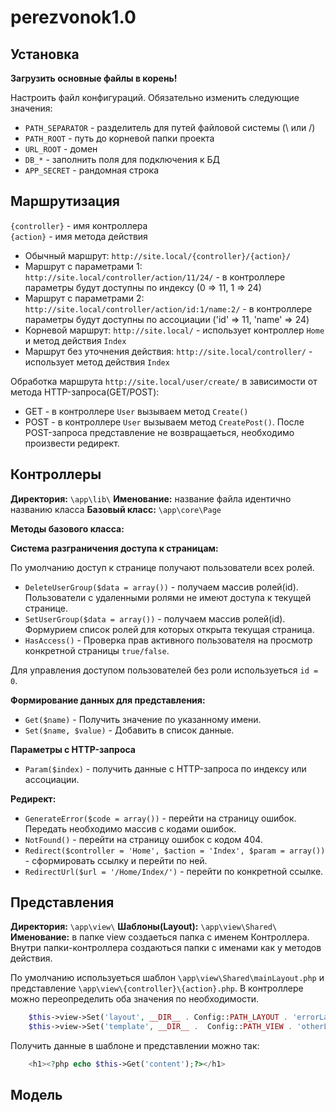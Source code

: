 # perezvonok1.0

## Установка

**Загрузить основные файлы в корень!**

Настроить файл конфигураций. Обязательно изменить следующие значения:

- `PATH_SEPARATOR` - разделитель для путей файловой системы (\ или /) 
- `PATH_ROOT` - путь до корневой папки проекта
- `URL_ROOT` - домен
- `DB_*` - заполнить поля для подключения к БД
- `APP_SECRET` - рандомная строка 

## Маршрутизация

`{controller}` - имя контроллера  
`{action}` - имя метода действия 

- Обычный маршрут: `http://site.local/{controller}/{action}/`
- Маршрут с параметрами 1: `http://site.local/controller/action/11/24/` - в контроллере параметры будут доступны по индексу (0 => 11, 1 => 24)
- Маршрут с параметрами 2: `http://site.local/controller/action/id:1/name:2/` - в контроллере параметры будут доступны по ассоциации ('id' => 11, 'name' => 24)
- Корневой маршрут: `http://site.local/` - использует контроллер `Home` и метод действия `Index`
- Маршрут без уточнения действия: `http://site.local/controller/` - использует метод действия `Index`

Обработка маршрута `http://site.local/user/create/` в зависимости от метода HTTP-запроса(GET/POST):

- GET - в контроллере `User` вызываем метод `Create()` 
- POST - в контроллере `User` вызываем метод `CreatePost()`. После POST-запроса представление не возвращаеться, необходимо произвести редирект.   

## Контроллеры 

**Директория:** `\app\lib\`
**Именование:** название файла идентично названию класса
**Базовый класс:** `\app\core\Page`

**Методы базового класса:**

**Система разграничения доступа к страницам:**

По умолчанию доступ к странице получают пользователи всех ролей. 

- `DeleteUserGroup($data = array())` - получаем массив ролей(id). Пользователи с удаленными ролями не имеют доступа к текущей странице.   
- `SetUserGroup($data = array())` - получаем массив ролей(id). Формурием список ролей для которых открыта текущая страница.   
- `HasAccess()` - Проверка прав активного пользователя на просмотр конкретной страницы `true/false`.   

Для управления доступом пользователей без роли используеться `id = 0`.

**Формирование данных для представления:**

- `Get($name)` - Получить значение по указанному имени.  
- `Set($name, $value)` - Добавить в список данные.

**Параметры с HTTP-запроса**

- `Param($index)` - получить данные с HTTP-запроса по индексу или ассоциации.

**Редирект:**

- `GenerateError($code = array())` - перейти на страницу ошибок. Передать необходимо массив с кодами ошибок.
- `NotFound()` - перейти на страницу ошибок c кодом 404.
- `Redirect($controller = 'Home', $action = 'Index', $param = array())` - сформировать ссылку и перейти по ней.
- `RedirectUrl($url = '/Home/Index/')` - перейти по конкретной ссылке.

## Представления 

**Директория:** `\app\view\`
**Шаблоны(Layout):** `\app\view\Shared\`
**Именование:** в папке view создаеться папка с именем Контроллера. Внутри папки-контроллера создаються папки с именами как у методов действия.

По умолчанию используеться шаблон `\app\view\Shared\mainLayout.php` и представление `\app\view\{controller}\{action}.php`. В контроллере можно переопределить оба значения по необходимости.

```php
	$this->view->Set('layout', __DIR__ . Config::PATH_LAYOUT . 'errorLayout.php');
	$this->view->Set('template', __DIR__ .  Config::PATH_VIEW . 'otherLayout.php');
``` 

Получить данные в шаблоне и представлении можно так:

```php
	<h1><?php echo $this->Get('content');?></h1>
```

## Модель


